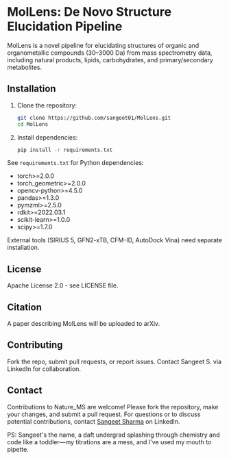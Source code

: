
# MolLens: De Novo Structure Elucidation Pipeline

 MolLens is a novel pipeline for elucidating structures of organic and organometallic compounds (30–3000 Da) from mass spectrometry data, including natural products, lipids, carbohydrates, and primary/secondary metabolites.


## Installation

1. Clone the repository:
   ```bash
   git clone https://github.com/sangeet01/MolLens.git
   cd MolLens
   ```

2. Install dependencies:
   ```bash
   pip install -r requirements.txt
   ```






See `requirements.txt` for Python dependencies:
- torch>=2.0.0
- torch_geometric>=2.0.0
- opencv-python>=4.5.0
- pandas>=1.3.0
- pymzml>=2.5.0
- rdkit>=2022.03.1
- scikit-learn>=1.0.0
- scipy>=1.7.0

External tools (SIRIUS 5, GFN2-xTB, CFM-ID, AutoDock Vina) need separate installation.

## License

Apache License 2.0 - see LICENSE file.

## Citation
A paper describing  MolLens will be uploaded to arXiv.


## Contributing
Fork the repo, submit pull requests, or report issues. Contact Sangeet S. via LinkedIn for collaboration.


## Contact
Contributions to Nature_MS are welcome! Please fork the repository, make your changes, and submit a pull request. For questions or to discuss potential contributions, contact [Sangeet Sharma](https://www.linkedin.com/in/sangeet-sangiit01) on LinkedIn.

PS: Sangeet's the name, a daft undergrad splashing through chemistry and code like a toddler—my titrations are a mess, and I've used my mouth to pipette.


